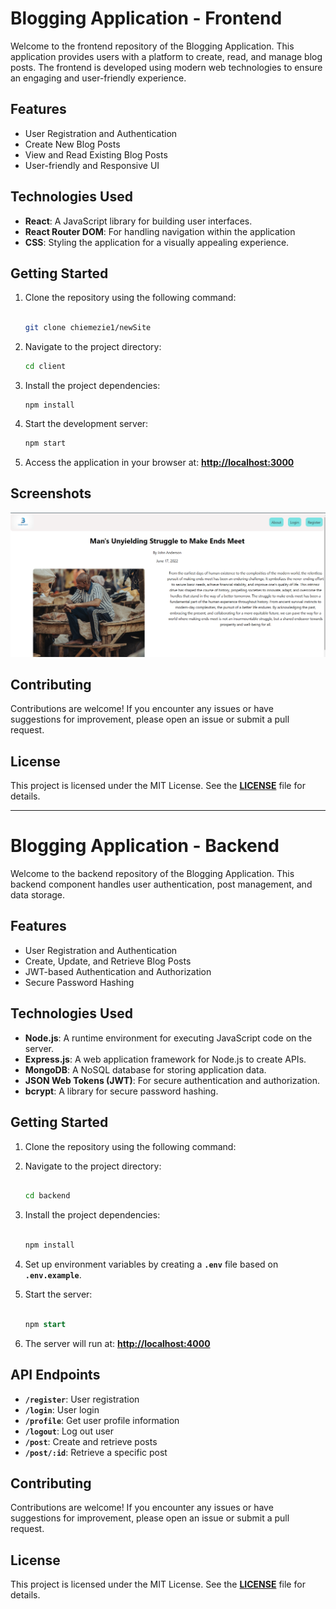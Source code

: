 # **Blogging Application - Frontend**

Welcome to the frontend repository of the Blogging Application. This application provides users with a platform to create, read, and manage blog posts. The frontend is developed using modern web technologies to ensure an engaging and user-friendly experience.

## **Features**

- User Registration and Authentication
- Create New Blog Posts
- View and Read Existing Blog Posts
- User-friendly and Responsive UI

## **Technologies Used**

- **React**: A JavaScript library for building user interfaces.
- **React Router DOM**: For handling navigation within the application
- **CSS**: Styling the application for a visually appealing experience.

## **Getting Started**

1. Clone the repository using the following command:
    
    ```bash
    
    git clone chiemezie1/newSite
    
    ```
    
2. Navigate to the project directory:
    
    ```bash
    cd client
    
    ```
    
3. Install the project dependencies:
    
    ```
    npm install
    
    ```
    
4. Start the development server:
    
    ```bash
    npm start
    
    ```
    
5. Access the application in your browser at: **[http://localhost:3000](http://localhost:3000/)**

## **Screenshots**

![Untitled](https://github.com/chiemezie1/newSite/blob/main/client/public/Screenshot%202023-08-10%20202229.png)

## **Contributing**

Contributions are welcome! If you encounter any issues or have suggestions for improvement, please open an issue or submit a pull request.

## **License**

This project is licensed under the MIT License. See the **[LICENSE](https://chat.openai.com/c/LICENSE)** file for details.

---

# **Blogging Application - Backend**

Welcome to the backend repository of the Blogging Application. This backend component handles user authentication, post management, and data storage.

## **Features**

- User Registration and Authentication
- Create, Update, and Retrieve Blog Posts
- JWT-based Authentication and Authorization
- Secure Password Hashing

## **Technologies Used**

- **Node.js**: A runtime environment for executing JavaScript code on the server.
- **Express.js**: A web application framework for Node.js to create APIs.
- **MongoDB**: A NoSQL database for storing application data.
- **JSON Web Tokens (JWT)**: For secure authentication and authorization.
- **bcrypt**: A library for secure password hashing.

## **Getting Started**

1. Clone the repository using the following command:
2. Navigate to the project directory:
    
    ```bash
    
    cd backend
    
    ```
    
3. Install the project dependencies:
    
    ```bash
    
    npm install
    
    ```
    
4. Set up environment variables by creating a **`.env`** file based on **`.env.example`**.
5. Start the server:
    
    ```sql
    
    npm start
    
    ```
    
6. The server will run at: **[http://localhost:4000](http://localhost:4000/)**

## **API Endpoints**

- **`/register`**: User registration
- **`/login`**: User login
- **`/profile`**: Get user profile information
- **`/logout`**: Log out user
- **`/post`**: Create and retrieve posts
- **`/post/:id`**: Retrieve a specific post

## **Contributing**

Contributions are welcome! If you encounter any issues or have suggestions for improvement, please open an issue or submit a pull request.

## **License**

This project is licensed under the MIT License. See the **[LICENSE](https://chat.openai.com/c/LICENSE)** file for details.
